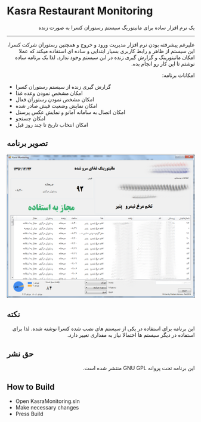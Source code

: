 # Kasra Restaurant Monitoring
<p dir='rtl' align='right'>یک نرم افزار ساده برای مانیتوریگ سیستم رستوران کسرا به صورت زنده</p>

----------
<p dir='rtl' align='right'>علیرغم پیشرفته بودن نرم افزار مدیریت ورود و خروج و همچنین رستوران شرکت کسرا، این سیستم از ظاهر و رابط کاربری بسیار ابتدایی و ساده ای استفاده میکند که عملا امکان مانیتورینگ و گزارش گیری زنده در این سیستم وجود ندارد. لذا یک برنامه ساده نوشتم تا این کار رو انجام بده.
</p>
<p dir='rtl' align='right'>
امکانات برنامه:
</p>

 -  گزارش گیری زنده از سیستم رستوران کسرا
 - امکان مشخص نمودن وعده غذا
 - امکان مشخص نمودن رستوران فعال
 - امکان نمایش وضعیت فیش صادر شده
 - امکان اتصال به سامانه آمانو و نمایش عکس پرسنل
 - امکان جستجو
 - امکان انتخاب تاریخ تا چند روز قبل

## تصویر برنامه

![تصویر برنامه](https://raw.githubusercontent.com/carp3/KasraRestaurantMonitoring/master/Screenshot_censored.png)

## نکته


<p dir='rtl' align='right'>این برنامه برای استفاده در یکی از سیستم های نصب شده کسرا نوشته شده. لذا برای استفاده در دیگر سیستم ها احتمالا نیاز به مقداری تغییر دارد.
</p>

## حق نشر

<p dir='rtl' align='right'>این برنامه تحت پروانه GNU GPL منتشر شده است.</p>

## How to Build
 - Open KasraMonitoring.sln
 - Make necessary changes 
 - Press Build
